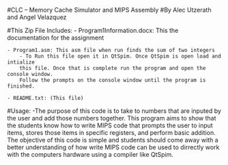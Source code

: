 #CLC – Memory Cache Simulator and MIPS Assembly
#By Alec Utzerath and Angel Velazquez

#This Zip File Includes:
	- Program1Information.docx: This the documentation for the assignment

	- Program1.asm: This asm file when run finds the sum of two integers
		- To Run this file open it in QtSpim. Once QtSpim is open load and intialize
		this file. Once that is complete run the program and open the console window.
		Follow the prompts on the console window until the program is finished. 

	- README.txt: (This file)

#Usage:
	-The purpose of this code is to take to numbers that are inputed by the user and add those numbers together. This program aims to show that the students know how to write MIPS code that prompts the user to input items, stores those items in specific registers, and perform basic addition. The objective of this code is simple and students should come away with a better understanding of how write MIPS code can be used to dirrectly work with the computers hardware using a compiler like QtSpim. 